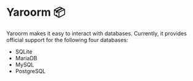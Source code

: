 # Yaroorm 📦

Yaroorm makes it easy to interact with databases. Currently, it provides official support for the following four databases:

- SQLite
- MariaDB
- MySQL
- PostgreSQL
